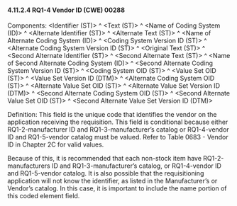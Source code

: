 #### 4.11.2.4 RQ1-4 Vendor ID (CWE) 00288

Components: &lt;Identifier (ST)> ^ &lt;Text (ST)> ^ &lt;Name of Coding System (ID)> ^ &lt;Alternate Identifier (ST)> ^ &lt;Alternate Text (ST)> ^ &lt;Name of Alternate Coding System (ID)> ^ &lt;Coding System Version ID (ST)> ^ &lt;Alternate Coding System Version ID (ST)> ^ &lt;Original Text (ST)> ^ &lt;Second Alternate Identifier (ST)> ^ &lt;Second Alternate Text (ST)> ^ &lt;Name of Second Alternate Coding System (ID)> ^ &lt;Second Alternate Coding System Version ID (ST)> ^ &lt;Coding System OID (ST)> ^ &lt;Value Set OID (ST)> ^ &lt;Value Set Version ID (DTM)> ^ &lt;Alternate Coding System OID (ST)> ^ &lt;Alternate Value Set OID (ST)> ^ &lt;Alternate Value Set Version ID (DTM)> ^ &lt;Second Alternate Coding System OID (ST)> ^ &lt;Second Alternate Value Set OID (ST)> ^ &lt;Second Alternate Value Set Version ID (DTM)>

Definition: This field is the unique code that identifies the vendor on the application receiving the requisition. This field is conditional because either RQ1-2-manufacturer ID and RQ1-3-manufacturer’s catalog or RQ1-4-vendor ID and RQ1-5-vendor catalog must be valued. Refer to Table 0683 - Vendor ID in Chapter 2C for valid values.

Because of this, it is recommended that each non-stock item have RQ1-2-manufacturers ID and RQ1-3-manufacturer’s catalog, or RQ1-4-vendor ID and RQ1-5-vendor catalog. It is also possible that the requisitioning application will not know the identifier, as listed in the Manufacturer’s or Vendor’s catalog. In this case, it is important to include the name portion of this coded element field.
